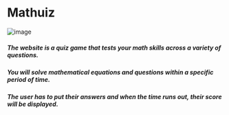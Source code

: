 # Mathuiz

![image](https://www.thesundaily.my/binrepository/768x540/0c54/768d432/none/11808/UCTK/math_532831_20190802120543.jpg)

##### The website is a quiz game that tests your math skills across a variety of questions.

##### You will solve mathematical equations and questions within a specific period of time.

##### The user has to put their answers and when the time runs out, their score will be displayed.
